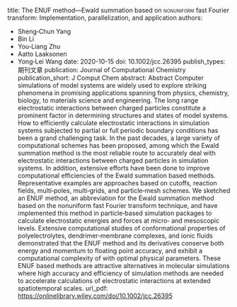title: The <span  style="font-variant:small-caps;">ENUF</span> method—Ewald  summation based on <span  style="font-variant:small-caps;">nonuniform</span> fast Fourier  transform: Implementation, parallelization, and application
authors:
- Sheng‐Chun Yang
- Bin Li
- You‐Liang Zhu
- Aatto Laaksonen
- Yong‐Lei Wang
date: 2020-10-15
doi: 10.1002/jcc.26395
publish_types: 期刊文章
publication: Journal of Computational Chemistry
publication_short: J Comput Chem
abstract: Abstract                            Computer simulations of model systems are widely used to  explore striking phenomena in promising applications spanning from  physics, chemistry, biology, to materials science and engineering. The  long range electrostatic interactions between charged particles  constitute a prominent factor in determining structures and states of  model systems. How to efficiently calculate electrostatic interactions  in simulation systems subjected to partial or full periodic boundary  conditions has been a grand challenging task. In the past decades, a  large variety of computational schemes has been proposed, among which  the Ewald summation method is the most reliable route to accurately deal  with electrostatic interactions between charged particles in simulation  systems. In addition, extensive efforts have been done to improve  computational efficiencies of the Ewald summation based methods.  Representative examples are approaches based on cutoffs, reaction  fields, multi‐poles, multi‐grids, and particle‐mesh schemes. We sketched  an ENUF method, an abbreviation for the Ewald summation method based on  the nonuniform fast Fourier transform technique, and have implemented  this method in particle‐based simulation packages to calculate  electrostatic energies and forces at micro‐ and mesoscopic levels.  Extensive computational studies of conformational properties of  polyelectrolytes, dendrimer‐membrane complexes, and ionic fluids  demonstrated that the ENUF method and its derivatives conserve both  energy and momentum to floating point accuracy, and exhibit a  computational complexity of                              with optimal physical parameters. These ENUF based methods  are attractive alternatives in molecular simulations where high  accuracy and efficiency of simulation methods are needed to accelerate  calculations of electrostatic interactions at extended spatiotemporal  scales.
url_pdf: https://onlinelibrary.wiley.com/doi/10.1002/jcc.26395
